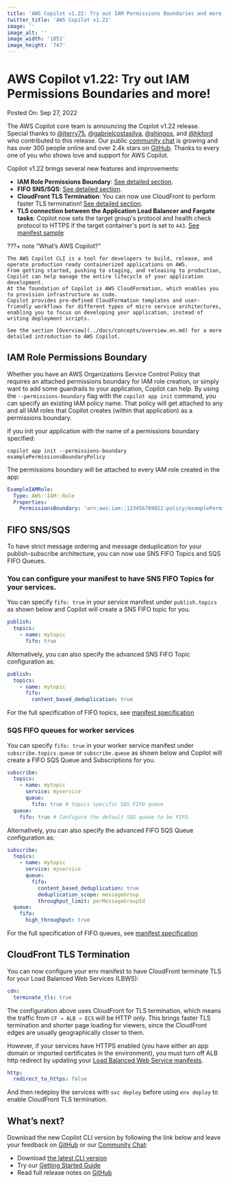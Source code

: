 ```yaml
---
title: 'AWS Copilot v1.22: Try out IAM Permissions Boundaries and more!'
twitter_title: 'AWS Copilot v1.22'
image: ''
image_alt: ''
image_width: '1051'
image_height: '747'
---
```


# AWS Copilot v1.22: Try out IAM Permissions Boundaries and more!

Posted On: Sep 27, 2022

The AWS Copilot core team is announcing the Copilot v1.22 release.  
Special thanks to [@jterry75](https://github.com/jterry75), [@gabrielcostasilva](https://github.com/gabrielcostasilva), [@shingos](https://github.com/shingos), and [@hkford](https://github.com/hkford) who contributed to this release.
Our public [сommunity сhat](https://gitter.im/aws/copilot-cli) is growing and has over 300 people online and over 2.4k stars on [GitHub](http://github.com/aws/copilot-cli/).
Thanks to every one of you who shows love and support for AWS Copilot.

Copilot v1.22 brings several new features and improvements:

- **IAM Role Permissions Boundary**: [See detailed section](#iam-role-permissions-boundary).
- **FIFO SNS/SQS**: [See detailed section](#fifo-snssqs).
- **CloudFront TLS Termination**: You can now use CloudFront to perform faster TLS termination! [See detailed section](#cloudfront-tls-termination).
- **TLS connection between the Application Load Balancer and Fargate tasks**: Copilot now sets the target group's protocol and health check protocol to HTTPS if the target container's port is set to `443`.  [See manifest sample](../docs/manifest/lb-web-service.en.md#__tabbed_1_8)

???+ note "What’s AWS Copilot?"

    The AWS Copilot CLI is a tool for developers to build, release, and operate production ready containerized applications on AWS.
    From getting started, pushing to staging, and releasing to production, Copilot can help manage the entire lifecycle of your application development.
    At the foundation of Copilot is AWS CloudFormation, which enables you to provision infrastructure as code.
    Copilot provides pre-defined CloudFormation templates and user-friendly workflows for different types of micro service architectures,
    enabling you to focus on developing your application, instead of writing deployment scripts.

    See the section [Overview](../docs/concepts/overview.en.md) for a more detailed introduction to AWS Copilot.

## IAM Role Permissions Boundary
Whether you have an AWS Organizations Service Control Policy that requires an attached permissions boundary for IAM role creation, or simply want to add some guardrails to your application, Copilot can help. By using the `--permissions-boundary` flag with the `copilot app init` command, you can specify an existing IAM policy name. That policy will get attached to any and all IAM roles that Copilot creates (within that application) as a permissions boundary. 
  
If you init your application with the name of a permissions boundary specified:
```console
copilot app init --permissions-boundary examplePermissionsBoundaryPolicy
```
The permissions boundary will be attached to every IAM role created in the app:
```yaml
ExampleIAMRole:
  Type: AWS::IAM::Role
  Properties:
    PermissionsBoundary: 'arn:aws:iam::123456789012:policy/examplePermissionsBoundaryPolicy'
```

## FIFO SNS/SQS
To have strict message ordering and message deduplication for your publish-subscribe architecture, you can now use SNS FIFO Topics and SQS FIFO Queues.

### You can configure your manifest to have SNS FIFO Topics for your services.

You can specify `fifo: true` in your service manifest under `publish.topics` as shown below and Copilot will create a SNS FIFO topic for you.

```yaml
publish:
  topics:
    - name: mytopic
      fifo: true
```

Alternatively, you can also specify the advanced SNS FIFO Topic configuration as:
```yaml
publish:
  topics:
    - name: mytopic
      fifo:
        content_based_deduplication: true
```

For the full specification of FIFO topics, see [manifest specification](../docs/include/publish.en.md#publish-topics-topic-fifo)

### SQS FIFO queues for worker services
You can specify `fifo: true` in your worker service manifest under `subscribe.topics.queue` or `subscribe.queue` as shown below and Copilot will create a FIFO SQS Queue and Subscriptions for you.

```yaml
subscribe:
  topics:
    - name: mytopic
      service: myservice
      queue: 
        fifo: true # topics specific SQS FIFO queue
  queue:
    fifo: true # Configure the default SQS queue to be FIFO.
```
Alternatively, you can also specify the advanced FIFO SQS Queue configuration as:

```yaml
subscribe:
  topics:
    - name: mytopic
      service: myservice
      queue:
        fifo:
          content_based_deduplication: true
          deduplication_scope: messageGroup
          throughput_limit: perMessageGroupId
  queue:
    fifo:
      high_throughput: true
```
For the full specification of FIFO queues, see [manifest specification](../docs/manifest/worker-service.en.md#subscribe-queue-fifo)

## CloudFront TLS Termination

You can now configure your env manifest to have CloudFront terminate TLS for your Load Balanced Web Services (LBWS):

```yaml
cdn:
  terminate_tls: true
```

The configuration above uses CloudFront for TLS termination, which means the traffic from `CF → ALB → ECS` will be HTTP only. This brings faster TLS termination and shorter page loading for viewers, since the CloudFront edges are usually geographically closer to them.

However, if your services have HTTPS enabled (you have either an app domain or imported certificates in the environment), you must turn off ALB http redirect by updating your [Load Balanced Web Service manifests](../docs/manifest/lb-web-service.en.md).

```yaml
http:
  redirect_to_https: false
```

And then redeploy the services with `svc deploy` before using `env deploy` to enable CloudFront TLS termination.

## What’s next?

Download the new Copilot CLI version by following the link below and leave your feedback on [GitHub](https://github.com/aws/copilot-cli/) or our [Community Chat](https://gitter.im/aws/copilot-cli):

- Download [the latest CLI version](../docs/getting-started/install.en.md)
- Try our [Getting Started Guide](../docs/getting-started/first-app-tutorial.en.md)
- Read full release notes on [GitHub](https://github.com/aws/copilot-cli/releases/tag/v1.21.0)

